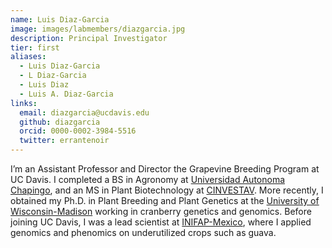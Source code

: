 ```yaml
---
name: Luis Diaz-Garcia
image: images/labmembers/diazgarcia.jpg
description: Principal Investigator
tier: first
aliases:
  - Luis Diaz-Garcia
  - L Diaz-Garcia
  - Luis Diaz
  - Luis A. Diaz-Garcia
links:
  email: diazgarcia@ucdavis.edu
  github: diazgarcia
  orcid: 0000-0002-3984-5516
  twitter: errantenoir
---
```


I’m an Assistant Professor and Director the Grapevine Breeding Program at UC Davis. I completed a BS in Agronomy at [Universidad Autonoma Chapingo](https://www.chapingo.mx), and an MS in Plant Biotechnology at [CINVESTAV](https://langebio.cinvestav.mx/en/). More recently, I obtained my Ph.D. in Plant Breeding and Plant Genetics at the [University of Wisconsin-Madison](https://cggl.horticulture.wisc.edu) working in cranberry genetics and genomics. Before joining UC Davis, I was a lead scientist at [INIFAP-Mexico](http://www.inifap.gob.mx), where I applied genomics and phenomics on underutilized crops such as guava. 
